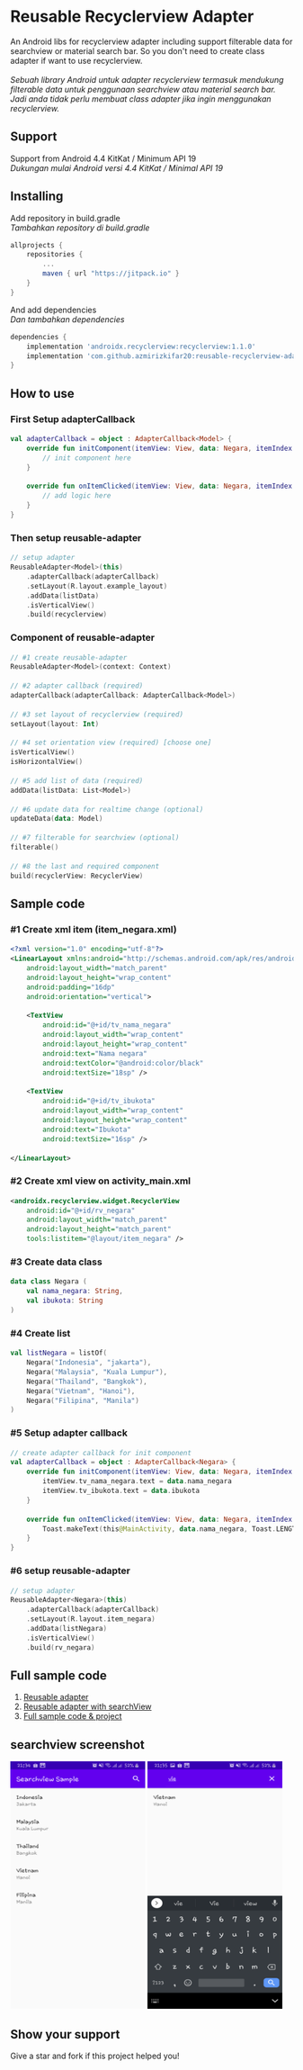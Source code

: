 # Reusable Recyclerview Adapter
An Android libs for recyclerview adapter including support filterable data for searchview or material search bar. So you don't need to create class adapter if want to use recyclerview.
<br><br>*Sebuah library Android untuk adapter recyclerview termasuk mendukung filterable data untuk penggunaan searchview atau material search bar. Jadi anda tidak perlu membuat class adapter jika ingin menggunakan recyclerview.*

## Support 
Support from Android 4.4 KitKat / Minimum API 19
<br>*Dukungan mulai Android versi 4.4 KitKat / Minimal API 19*

## Installing 
Add repository in build.gradle
<br>*Tambahkan repository di build.gradle*
```gradle
allprojects {
    repositories {
        ...
        maven { url "https://jitpack.io" }
    }
}
```
And add dependencies
<br>*Dan tambahkan dependencies*
```gradle
dependencies {
    implementation 'androidx.recyclerview:recyclerview:1.1.0'
    implementation 'com.github.azmirizkifar20:reusable-recyclerview-adapter:1.0.3'
}
```

## How to use
### First Setup adapterCallback
```MainActivity.kt
val adapterCallback = object : AdapterCallback<Model> {
    override fun initComponent(itemView: View, data: Negara, itemIndex: Int) {
        // init component here
    }

    override fun onItemClicked(itemView: View, data: Negara, itemIndex: Int) {
        // add logic here
    }
}
```

### Then setup reusable-adapter
```MainActivity.kt
// setup adapter
ReusableAdapter<Model>(this)
    .adapterCallback(adapterCallback)
    .setLayout(R.layout.example_layout)
    .addData(listData)
    .isVerticalView()
    .build(recyclerview)
```

### Component of reusable-adapter
```ReusableAdapter.kt
// #1 create reusable-adapter
ReusableAdapter<Model>(context: Context)

// #2 adapter callback (required)
adapterCallback(adapterCallback: AdapterCallback<Model>) 

// #3 set layout of recyclerview (required)
setLayout(layout: Int)

// #4 set orientation view (required) [choose one]
isVerticalView()
isHorizontalView()

// #5 add list of data (required)
addData(listData: List<Model>)

// #6 update data for realtime change (optional)
updateData(data: Model)

// #7 filterable for searchview (optional)
filterable()

// #8 the last and required component
build(recyclerView: RecyclerView)
```

## Sample code
### #1 Create xml item (item_negara.xml)
```item_negara.xml
<?xml version="1.0" encoding="utf-8"?>
<LinearLayout xmlns:android="http://schemas.android.com/apk/res/android"
    android:layout_width="match_parent"
    android:layout_height="wrap_content"
    android:padding="16dp"
    android:orientation="vertical">

    <TextView
        android:id="@+id/tv_nama_negara"
        android:layout_width="wrap_content"
        android:layout_height="wrap_content"
        android:text="Nama negara"
        android:textColor="@android:color/black"
        android:textSize="18sp" />

    <TextView
        android:id="@+id/tv_ibukota"
        android:layout_width="wrap_content"
        android:layout_height="wrap_content"
        android:text="Ibukota"
        android:textSize="16sp" />

</LinearLayout>
```

### #2 Create xml view on activity_main.xml
```activity_main.xml
<androidx.recyclerview.widget.RecyclerView
    android:id="@+id/rv_negara"
    android:layout_width="match_parent"
    android:layout_height="match_parent"
    tools:listitem="@layout/item_negara" />
```

### #3 Create data class
```Negara.kt
data class Negara (
    val nama_negara: String,
    val ibukota: String
)
```

### #4 Create list
```MainActivity.kt
val listNegara = listOf(
    Negara("Indonesia", "jakarta"),
    Negara("Malaysia", "Kuala Lumpur"),
    Negara("Thailand", "Bangkok"),
    Negara("Vietnam", "Hanoi"),
    Negara("Filipina", "Manila")
)
```

### #5 Setup adapter callback
```MainActivity.kt
// create adapter callback for init component
val adapterCallback = object : AdapterCallback<Negara> {
    override fun initComponent(itemView: View, data: Negara, itemIndex: Int) {
        itemView.tv_nama_negara.text = data.nama_negara
        itemView.tv_ibukota.text = data.ibukota
    }

    override fun onItemClicked(itemView: View, data: Negara, itemIndex: Int) {
        Toast.makeText(this@MainActivity, data.nama_negara, Toast.LENGTH_SHORT).show()
    }
}
```

### #6 setup reusable-adapter
```MainActivity.kt
// setup adapter
ReusableAdapter<Negara>(this)
    .adapterCallback(adapterCallback)
    .setLayout(R.layout.item_negara)
    .addData(listNegara)
    .isVerticalView()
    .build(rv_negara)
```

## Full sample code
1. [Reusable adapter](https://github.com/azmirizkifar20/reusable-recyclerview-adapter/blob/master/app/src/main/java/org/marproject/reusablerecyclerviewadapter/sample/noadapter/MainActivity.kt) <br>
2. [Reusable adapter with searchView](https://github.com/azmirizkifar20/reusable-recyclerview-adapter/blob/master/app/src/main/java/org/marproject/reusablerecyclerviewadapter/sample/searchview/MainActivity.kt) <br>
3. [Full sample code & project](https://github.com/azmirizkifar20/reusable-adapter-sample)

## searchview screenshot
<span align="center"><img width="240px" height="440px" src="assets/image/searchview.png"></span>
<span align="center"><img width="240px" height="440px" src="assets/image/searchview2.png"></span>

## Show your support
Give a star and fork if this project helped you!
